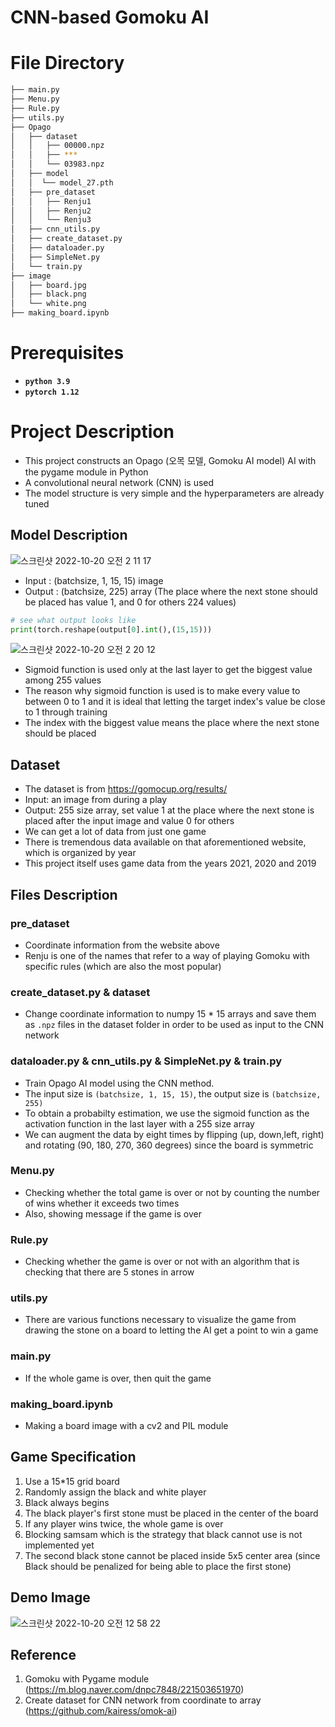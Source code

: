 # CNN-based Gomoku AI

# File Directory
```bash
├── main.py
├── Menu.py
├── Rule.py
├── utils.py
├── Opago
│   ├── dataset
│   │   ├── 00000.npz
│   │   ├── ***
│   │   └── 03983.npz
│   ├── model
│   │  └── model_27.pth
│   ├── pre_dataset
│   │   ├── Renju1
│   │   ├── Renju2
│   │   └── Renju3
│   ├── cnn_utils.py
│   ├── create_dataset.py
│   ├── dataloader.py
│   ├── SimpleNet.py
│   └── train.py
├── image
│   ├── board.jpg
│   ├── black.png
│   └── white.png
├── making_board.ipynb
``` 

# Prerequisites
- **`python 3.9`**
- **`pytorch 1.12`**


# Project Description
- This project constructs an Opago (오목 모델, Gomoku AI model) AI with the pygame module in Python   
- A convolutional neural network (CNN) is used
- The model structure is very simple and the hyperparameters are already tuned 

## Model Description
![스크린샷 2022-10-20 오전 2 11 17](https://user-images.githubusercontent.com/70640776/196771261-777065cb-7e38-4639-a3b3-b6daccd2d841.png)
- Input : (batchsize, 1, 15, 15) image 
- Output : (batchsize, 225) array
(The place where the next stone should be placed has value 1, and 0 for others 224 values)
```python
# see what output looks like
print(torch.reshape(output[0].int(),(15,15)))
```
![스크린샷 2022-10-20 오전 2 20 12](https://user-images.githubusercontent.com/70640776/196772962-fb365594-58e7-4f7c-a602-4a5caecdc4e5.png)

- Sigmoid function is used only at the last layer to get the biggest value among 255 values
- The reason why sigmoid function is used is to make every value to between 0 to 1 and it is ideal that letting the target index's value be close to 1 through training
- The index with the biggest value means the place where the next stone should be placed

## Dataset
- The dataset is from https://gomocup.org/results/
- Input: an image from during a play
- Output: 255 size array, set value 1 at the place where the next stone is placed after the input image and value 0 for others
- We can get a lot of data from just one game
- There is tremendous data available on that aforementioned website, which is organized by year
- This project itself uses game data from the years 2021, 2020 and 2019

## Files Description
### pre_dataset
+ Coordinate information from the website above
+ Renju is one of the names that refer to a way of playing Gomoku with specific rules (which are also the most popular)
### create_dataset.py & dataset
+ Change coordinate information to numpy 15 * 15 arrays and save them as `.npz` files in the dataset folder in order to be used as input to the CNN network
### dataloader.py & cnn_utils.py & SimpleNet.py & train.py
- Train Opago AI model using the CNN method.
- The input size is `(batchsize, 1, 15, 15)`, the output size is `(batchsize, 255)` 
- To obtain a probabilty estimation, we use the sigmoid function as the activation function in the last layer with a 255 size array
- We can augment the data by eight times by flipping (up, down,left, right) and rotating (90, 180, 270, 360 degrees) since the board is symmetric
### Menu.py
- Checking  whether the total game is over or not by counting the number of wins whether it exceeds two times
- Also, showing message if the game is over
### Rule.py
- Checking  whether the game is over or not with an algorithm that is checking that there are 5 stones in arrow
### utils.py
- There are various functions necessary to visualize the game from drawing the stone on a board to letting the AI get a point to win a game
### main.py 
- If the whole game is over, then quit the game
### making_board.ipynb
- Making a board image with a cv2 and PIL module

## Game Specification
1. Use a 15*15 grid board
2. Randomly assign the black and white player
3. Black always begins
4. The black player's first stone must be placed in the center of the board
5. If any player wins twice, the whole game is over
6. Blocking samsam which is the strategy that black cannot use is not implemented yet
7. The second black stone cannot be placed inside 5x5 center area (since Black should be penalized for being able to place the first stone)

## Demo Image
![스크린샷 2022-10-20 오전 12 58 22](https://user-images.githubusercontent.com/70640776/196771287-34422e3d-a19d-4dc0-8a6e-aa7cebe9ff98.png)

## Reference
1. Gomoku with Pygame module (https://m.blog.naver.com/dnpc7848/221503651970)
2. Create dataset for CNN network from coordinate to array  (https://github.com/kairess/omok-ai)
